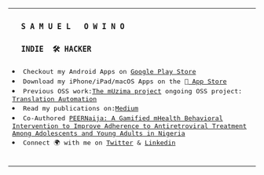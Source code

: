 <table>
    <tr align="start">
      <td>
<h3><samp>&nbsp;&nbsp;S A M U E L &nbsp; O W I N O&nbsp;&nbsp;</samp></h3>
<h3><samp>&nbsp;&nbsp;INDIE &nbsp;🛠️ HACKER&nbsp;&nbsp;</samp></h3>
<li><samp>Checkout my Android Apps on <a href="https://play.google.com/store/apps/details?id=org.aplusscreators.com">Google Play Store</a></samp><br></li>
<li><samp>Download my iPhone/iPad/macOS Apps on the <a href="https://apps.apple.com/us/app/life-planner-personal-planner/id1623878839"> App Store</a></samp><br></li>
<li><samp>Previous OSS work:<a href="https://github.com/muzima">The mUzima project</a> ongoing OSS project: <a href="https://github.com/samuelowino/mobile-translate">Translation Automation</a></samp><br></li>
<li><samp>Read my publications on:<a href="https://samuelowino.medium.com">Medium</a></samp><br></li>
<li><samp>Co-Authored <a href="https://pubmed.ncbi.nlm.nih.gov/35237765/">PEERNaija: A Gamified mHealth Behavioral Intervention to Improve Adherence to Antiretroviral Treatment Among Adolescents and Young Adults in Nigeria</a></samp><br></li>
<li><samp>Connect 🌍 with me on <a href="https://twitter.com/SamProgramiz">Twitter</a> & <a href="https://www.linkedin.com/in/samuel-owino-954154129/">Linkedin</a>
</br></br></samp></li>

<!-- ![Github stats](https://github-readme-stats.vercel.app/api?username=samuelowino&theme=green&show_icons=true&include_all_commits=true&count_private=true) -->

</p>

 
